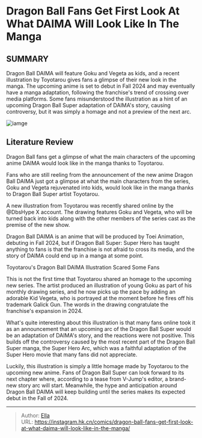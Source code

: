 # Dragon Ball Fans Get First Look At What DAIMA Will Look Like In The Manga


## SUMMARY 



  Dragon Ball DAIMA will feature Goku and Vegeta as kids, and a recent illustration by Toyotarou gives fans a glimpse of their new look in the manga.   The upcoming anime is set to debut in Fall 2024 and may eventually have a manga adaptation, following the franchise&#39;s trend of crossing over media platforms.   Some fans misunderstood the illustration as a hint of an upcoming Dragon Ball Super adaptation of DAIMA&#39;s story, causing controversy, but it was simply a homage and not a preview of the next arc.  

![iamge](https://static1.srcdn.com/wordpress/wp-content/uploads/2023/10/untitled-design-61.png)

## Literature Review

Dragon Ball fans get a glimpse of what the main characters of the upcoming anime DAIMA would look like in the manga thanks to Toyotarou.




Fans who are still reeling from the announcement of the new anime Dragon Ball DAIMA just got a glimpse at what the main characters from the series, Goku and Vegeta rejuvenated into kids, would look like in the manga thanks to Dragon Ball Super artist Toyotarou.




A new illustration from Toyotarou was recently shared online by the @DbsHype X account. The drawing features Goku and Vegeta, who will be turned back into kids along with the other members of the series cast as the premise of the new show.


 

Dragon Ball DAIMA is an anime that will be produced by Toei Animation, debuting in Fall 2024, but if Dragon Ball Super: Super Hero has taught anything to fans is that the franchise is not afraid to cross its media, and the story of DAIMA could end up in a manga at some point.


 Toyotarou&#39;s Dragon Ball DAIMA Illustration Scared Some Fans 
          

This is not the first time that Toyotarou shared an homage to the upcoming new series. The artist produced an illustration of young Goku as part of his monthly drawing series, and he now picks up the pace by adding an adorable Kid Vegeta, who is portrayed at the moment before he fires off his trademark Galick Gun. The words in the drawing congratulate the franchise&#39;s expansion in 2024.




What&#39;s quite interesting about this illustration is that many fans online took it as an announcement that an upcoming arc of the Dragon Ball Super would be an adaptation of DAIMA&#39;s story, and the reactions were not positive. This builds off the controversy caused by the most recent part of the Dragon Ball Super manga, the Super Hero Arc, which was a faithful adaptation of the Super Hero movie that many fans did not appreciate.

          

Luckily, this illustration is simply a little homage made by Toyotarou to the upcoming new anime. Fans of Dragon Ball Super can look forward to its next chapter where, according to a tease from V-Jump&#39;s editor, a brand-new story arc will start. Meanwhile, the hype and anticipation around Dragon Ball DAIMA will keep building until the series makes its expected debut in the Fall of 2024.






---

> Author: [Ella](https://instagram.hk.cn/)  
> URL: https://instagram.hk.cn/comics/dragon-ball-fans-get-first-look-at-what-daima-will-look-like-in-the-manga/  

